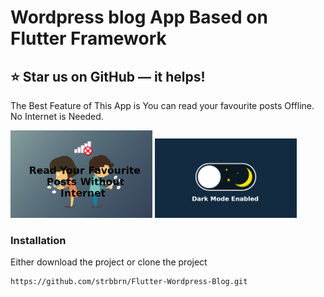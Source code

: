 # Wordpress blog App Based on Flutter Framework
## ⭐ Star us on GitHub — it helps! 
The Best Feature of This App is You can read your favourite posts Offline. No Internet is Needed.


<img src="https://github.com/strbbrn/Flutter-Wordpress-Blog/blob/master/assets/0.jpg" width="45%"></img>  <img src="https://github.com/strbbrn/Flutter-Wordpress-Blog/blob/master/assets/4.png" width="45%"></img> 

### Installation

Either download the project or clone the project 
```
https://github.com/strbbrn/Flutter-Wordpress-Blog.git
```
